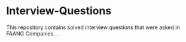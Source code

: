 # Interview-Questions
This repository contains solved interview questions that were asked in FAANG Companies. . .
